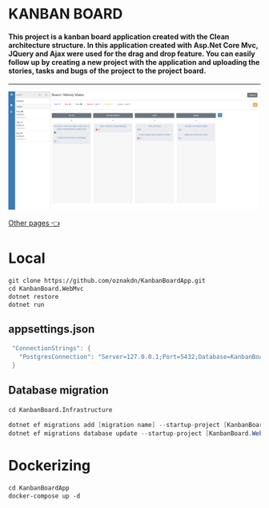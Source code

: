# KANBAN BOARD

#### This project is a kanban board application created with the Clean architecture structure. In this application created with Asp.Net Core Mvc, JQuery and Ajax were used for the drag and drop feature. You can easily follow up by creating a new project with the application and uploading the stories, tasks and bugs of the project to the project board. ####
<hr>

<img src="https://github.com/oznakdn/KanbanBoardApp/blob/master/docs/Board.png"/>

<a href="https://github.com/oznakdn/KanbanBoardApp/tree/master/docs">Other pages :point_left:</a>




# Local
```
git clone https://github.com/oznakdn/KanbanBoardApp.git
cd KanbanBoard.WebMvc
dotnet restore
dotnet run
```

## appsettings.json 
```csharp
 "ConnectionStrings": {
   "PostgresConnection": "Server=127.0.0.1;Port=5432;Database=KanbanBoardDB;User Id=[your username];Password=[your password];"
 }
```

## Database migration
```
cd KanbanBoard.Infrastructure
```

```csharp
dotnet ef migrations add [migration name] --startup-project [KanbanBoard.WebMvc directory path]
dotnet ef migrations database update --startup-project [KanbanBoard.WebMvc directory path]
```


# Dockerizing

```
cd KanbanBoardApp
docker-compose up -d
```
